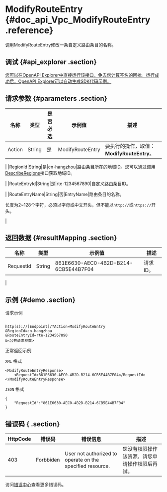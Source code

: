 # ModifyRouteEntry {#doc_api_Vpc_ModifyRouteEntry .reference}

调用ModifyRouteEntry修改一条自定义路由条目的名称。

## 调试 {#api_explorer .section}

[您可以在OpenAPI Explorer中直接运行该接口，免去您计算签名的困扰。运行成功后，OpenAPI Explorer可以自动生成SDK代码示例。](https://api.aliyun.com/#product=Vpc&api=ModifyRouteEntry&type=RPC&version=2016-04-28)

## 请求参数 {#parameters .section}

|名称|类型|是否必选|示例值|描述|
|--|--|----|---|--|
|Action|String|是|ModifyRouteEntry|要执行的操作，取值：**ModifyRouteEntry**。

 |
|RegionId|String|是|cn-hangzhou|路由条目所在的地域ID。您可以通过调用[DescribeRegions](~~36063~~)接口获取地域ID。

 |
|RouteEntryId|String|是|rte-1234567890|自定义路由条目ID。

 |
|RouteEntryName|String|否|EntryName|路由条目的名称。

 长度为2~128个字符，必须以字母或中文开头，但不能以`http://`或`https://`开头。

 |

## 返回数据 {#resultMapping .section}

|名称|类型|示例值|描述|
|--|--|---|--|
|RequestId|String|861E6630-AEC0-4B2D-B214-6CB5E44B7F04|请求ID。

 |

## 示例 {#demo .section}

请求示例

``` {#request_demo}

http(s)://[Endpoint]/?Action=ModifyRouteEntry
&RegionId=cn-hangzhou
&RouteEntryId=rte-1234567890
&<公共请求参数>

```

正常返回示例

`XML` 格式

``` {#xml_return_success_demo}
<ModifyRouteEntryResponse>
    <RequestId>861E6630-AEC0-4B2D-B214-6CB5E44B7F04</RequestId>
</ModifyRouteEntryResponse>
```

`JSON` 格式

``` {#json_return_success_demo}
{
	"RequestId":"861E6630-AEC0-4B2D-B214-6CB5E44B7F04"
}
```

## 错误码 { .section}

|HttpCode|错误码|错误信息|描述|
|--------|---|----|--|
|403|Forbbiden|User not authorized to operate on the specified resource.|您没有权限操作该资源，请您申请操作权限后再试。|

访问[错误中心](https://error-center.aliyun.com/status/product/Vpc)查看更多错误码。


